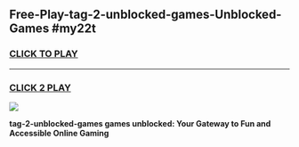 
## Free-Play-tag-2-unblocked-games-Unblocked-Games #my22t
<h3>
<a href="https://news.freeplayer.one?title=tag-2-unblocked-games&ref=8M">CLICK TO PLAY</a></h3>
<hr>

<h3>
<a href="https://news.freeplayer.one?title=tag-2-unblocked-games&ref=8M">CLICK 2 PLAY</a>
  
</h3>

<a href="https://news.freeplayer.one?title=tag-2-unblocked-games&ref=8M"><img src="https://clearcache.store/games.png"></a>


**tag-2-unblocked-games games unblocked: Your Gateway to Fun and Accessible Online Gaming**
